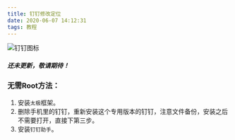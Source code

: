 ```yaml
---
title: 钉钉修改定位
date: 2020-06-07 14:12:31
tags: 教程
---
```

![钉钉图标](https://gitee.com/ClimbSnailQ/Project_Image/raw/master/Note/dingdingd.jpg)
<!-- more -->

##### 还未更新，敬请期待！
 
### 无需Root方法：
1. 安装`太极`框架。
2. 删除手机里的钉钉，重新安装这个专用版本的钉钉，注意文件备份，安装之后不需要打开，直接下第三步。
3. 安装`钉钉助手`。